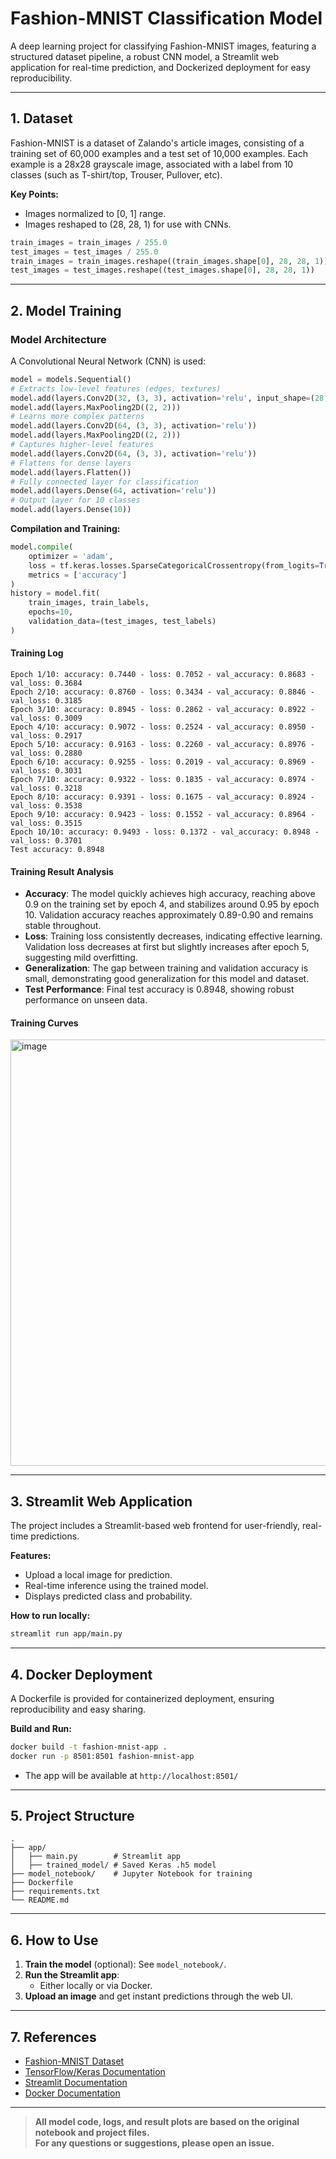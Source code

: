 # Fashion-MNIST Classification Model

A deep learning project for classifying Fashion-MNIST images, featuring a structured dataset pipeline, a robust CNN model, a Streamlit web application for real-time prediction, and Dockerized deployment for easy reproducibility.

---

## 1. Dataset

Fashion-MNIST is a dataset of Zalando's article images, consisting of a training set of 60,000 examples and a test set of 10,000 examples. Each example is a 28x28 grayscale image, associated with a label from 10 classes (such as T-shirt/top, Trouser, Pullover, etc).

**Key Points:**
- Images normalized to [0, 1] range.
- Images reshaped to (28, 28, 1) for use with CNNs.

```python
train_images = train_images / 255.0
test_images = test_images / 255.0
train_images = train_images.reshape((train_images.shape[0], 28, 28, 1))
test_images = test_images.reshape((test_images.shape[0], 28, 28, 1))
```

---

## 2. Model Training

### Model Architecture

A Convolutional Neural Network (CNN) is used:

```python
model = models.Sequential()
# Extracts low-level features (edges, textures)
model.add(layers.Conv2D(32, (3, 3), activation='relu', input_shape=(28, 28, 1)))
model.add(layers.MaxPooling2D((2, 2)))
# Learns more complex patterns
model.add(layers.Conv2D(64, (3, 3), activation='relu'))
model.add(layers.MaxPooling2D((2, 2)))
# Captures higher-level features
model.add(layers.Conv2D(64, (3, 3), activation='relu'))
# Flattens for dense layers
model.add(layers.Flatten())
# Fully connected layer for classification
model.add(layers.Dense(64, activation='relu'))
# Output layer for 10 classes
model.add(layers.Dense(10))
```

**Compilation and Training:**

```python
model.compile(
    optimizer = 'adam',
    loss = tf.keras.losses.SparseCategoricalCrossentropy(from_logits=True),
    metrics = ['accuracy']
)
history = model.fit(
    train_images, train_labels,
    epochs=10,
    validation_data=(test_images, test_labels)
)
```

#### Training Log

```
Epoch 1/10: accuracy: 0.7440 - loss: 0.7052 - val_accuracy: 0.8683 - val_loss: 0.3684
Epoch 2/10: accuracy: 0.8760 - loss: 0.3434 - val_accuracy: 0.8846 - val_loss: 0.3185
Epoch 3/10: accuracy: 0.8945 - loss: 0.2862 - val_accuracy: 0.8922 - val_loss: 0.3009
Epoch 4/10: accuracy: 0.9072 - loss: 0.2524 - val_accuracy: 0.8950 - val_loss: 0.2917
Epoch 5/10: accuracy: 0.9163 - loss: 0.2260 - val_accuracy: 0.8976 - val_loss: 0.2880
Epoch 6/10: accuracy: 0.9255 - loss: 0.2019 - val_accuracy: 0.8969 - val_loss: 0.3031
Epoch 7/10: accuracy: 0.9322 - loss: 0.1835 - val_accuracy: 0.8974 - val_loss: 0.3218
Epoch 8/10: accuracy: 0.9391 - loss: 0.1675 - val_accuracy: 0.8924 - val_loss: 0.3538
Epoch 9/10: accuracy: 0.9423 - loss: 0.1552 - val_accuracy: 0.8964 - val_loss: 0.3515
Epoch 10/10: accuracy: 0.9493 - loss: 0.1372 - val_accuracy: 0.8948 - val_loss: 0.3701
Test accuracy: 0.8948
```

#### Training Result Analysis

- **Accuracy**: The model quickly achieves high accuracy, reaching above 0.9 on the training set by epoch 4, and stabilizes around 0.95 by epoch 10. Validation accuracy reaches approximately 0.89-0.90 and remains stable throughout.
- **Loss**: Training loss consistently decreases, indicating effective learning. Validation loss decreases at first but slightly increases after epoch 5, suggesting mild overfitting.
- **Generalization**: The gap between training and validation accuracy is small, demonstrating good generalization for this model and dataset.
- **Test Performance**: Final test accuracy is 0.8948, showing robust performance on unseen data.

#### Training Curves

<img width="990" height="682" alt="image" src="https://github.com/user-attachments/assets/617080a0-1a3e-47cb-8954-3fa4c2d5b0eb" />

---

## 3. Streamlit Web Application

The project includes a Streamlit-based web frontend for user-friendly, real-time predictions.

**Features:**
- Upload a local image for prediction.
- Real-time inference using the trained model.
- Displays predicted class and probability.

**How to run locally:**

```bash
streamlit run app/main.py
```

---

## 4. Docker Deployment

A Dockerfile is provided for containerized deployment, ensuring reproducibility and easy sharing.

**Build and Run:**

```bash
docker build -t fashion-mnist-app .
docker run -p 8501:8501 fashion-mnist-app
```

- The app will be available at `http://localhost:8501/`

---

## 5. Project Structure

```
.
├── app/
│   ├── main.py        # Streamlit app
│   ├── trained_model/ # Saved Keras .h5 model
├── model_notebook/    # Jupyter Notebook for training
├── Dockerfile
├── requirements.txt
└── README.md
```

---

## 6. How to Use

1. **Train the model** (optional): See `model_notebook/`.
2. **Run the Streamlit app**:
   - Either locally or via Docker.
3. **Upload an image** and get instant predictions through the web UI.

---

## 7. References

- [Fashion-MNIST Dataset](https://github.com/zalandoresearch/fashion-mnist)
- [TensorFlow/Keras Documentation](https://www.tensorflow.org/)
- [Streamlit Documentation](https://docs.streamlit.io/)
- [Docker Documentation](https://docs.docker.com/)

---

> **All model code, logs, and result plots are based on the original notebook and project files.  
> For any questions or suggestions, please open an issue.**
